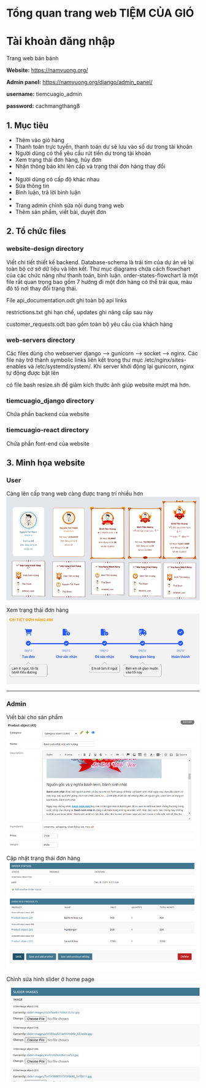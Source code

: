 # Tổng quan trang web TIỆM CỦA GIÓ


# Tài khoản đăng nhập
Trang web bán bánh

**Website:** https://namvuong.org/

**Admin panel:** https://namvuong.org/django/admin_panel/

**username:** tiemcuagio_admin

**password:** cachmangthang8
## 1. Mục tiêu
- Thêm vào giỏ hàng
- Thanh toán trực tuyến, thanh toán dư sẽ lưu vào số dư trong tài khoản
- Người dùng có thể yêu cầu rút tiền dư trong tài khoản 
- Xem trạng thái đơn hàng, hủy đơn
- Nhận thông báo khi lên cấp và trạng thái đơn hàng thay đổi
- 
- Người dùng có cấp độ khác nhau
- Sửa thông tin
- Bình luận, trả lời bình luận
- 
- Trang admin chỉnh sửa nội dung trang web
- Thêm sản phẩm, viết bài, duyệt đơn

## 2. Tổ chức files
### website-design directory
Viết chi tiết thiết kế backend. Database-schema là trái tim của dự án vẽ lại toàn bộ cơ sở dữ liệu và liên kết.
Thư mục diagrams chứa cách flowchart của các chức năng như thanh toán, bình luận. order-states-flowchart là một file rất quan trọng bao gồm 7 hướng đi một đơn hàng có thể trải qua, màu đỏ tô nơi thay đổi trạng thái.

File api_documentation.odt ghi toàn bộ api links

restrictions.txt ghi hạn chế, updates ghi nâng cấp sau này

customer_requests.odt bao gồm toàn bộ yêu cầu của khách hàng

### web-servers directory
Các files dùng cho webserver django --> gunicorn --> socket --> nginx. 
Các file này trở thành symbolic links liên kết trong thư mục /etc/nginx/sites-enables và /etc/systemd/system/.
Khi server khởi động lại gunicorn, nginx tự động được bật lên

có file bash resize.sh để giảm kích thước ảnh giúp website mượt mà hơn.

### tiemcuagio_django  directory
Chứa phần backend của website

### tiemcuagio-react directory
Chứa phần font-end của website

## 3. Minh họa website
### User
Càng lên cấp trang web càng được trang trí nhiều hơn
![level](./images/level.png)

Xem trạng thái đơn hàng
![order_status](./images/order_status.png)


---
### Admin 
Viết bài cho sản phẩm 
![create_product](./images/create_product.png)

Cập nhật trạng thái đơn hàng
![update_order_status](./images/update_order_status.png)

Chỉnh sửa hình slider ở home page
![slider](./images/slider.png)























